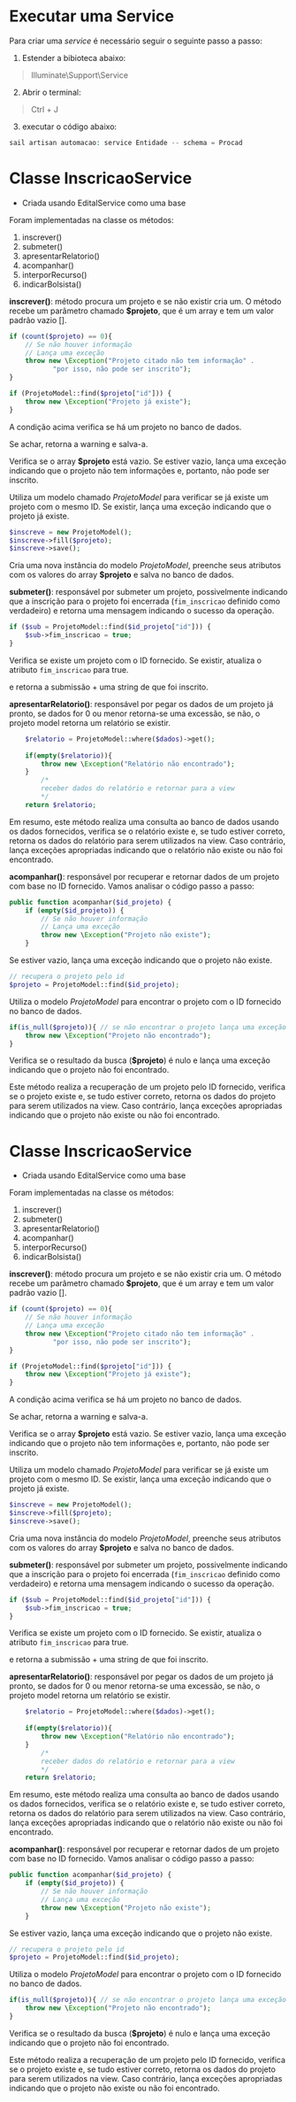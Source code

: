# Executar uma Service

Para criar uma *service* é necessário seguir o seguinte passo a passo:<br>
1. Estender a bibioteca abaixo:
>Illuminate\Support\Service<br>

2. Abrir o terminal:
>Ctrl + J

3. executar o código abaixo:
> 
``` php
sail artisan automacao: service Entidade -- schema = Procad

```

# Classe InscricaoService

* Criada usando EditalService como uma base

Foram implementadas na classe os métodos:

1. inscrever()
2. submeter()
3. apresentarRelatorio()
4. acompanhar()
5. interporRecurso()
6. indicarBolsista()

**inscrever()**: método procura um projeto e se não existir cria um.
O método recebe um parâmetro chamado **$projeto**, que é um array e tem um valor padrão vazio [].

~~~php
if (count($projeto) == 0){ 
    // Se não houver informação
    // Lança uma exceção
    throw new \Exception("Projeto citado não tem informação" .
           "por isso, não pode ser inscrito");
}

if (ProjetoModel::find($projeto["id"])) {
    throw new \Exception("Projeto já existe");
}
~~~

A condição acima verifica se há um projeto no banco de dados.

Se achar, retorna a warning e salva-a.

Verifica se o array **$projeto** está vazio. Se estiver vazio, lança uma exceção indicando que o projeto não tem informações e, portanto, não pode ser inscrito.

Utiliza um modelo chamado *ProjetoModel* para verificar se já existe um projeto com o mesmo ID. Se existir, lança uma exceção indicando que o projeto já existe.

~~~php
$inscreve = new ProjetoModel();
$inscreve->fill($projeto);
$inscreve->save();
~~~

Cria uma nova instância do modelo *ProjetoModel*, preenche seus atributos com os valores do array **$projeto** e salva no banco de dados.

**submeter()**: responsável por submeter um projeto, possivelmente indicando que a inscrição para o projeto foi encerrada (`fim_inscricao` definido como verdadeiro) e retorna uma mensagem indicando o sucesso da operação.

~~~php
if ($sub = ProjetoModel::find($id_projeto["id"])) {
    $sub->fim_inscricao = true; 
}
~~~
Verifica se existe um projeto com o ID fornecido. Se existir, atualiza o atributo `fim_inscricao` para true.

e retorna a submissão + uma string de que foi inscrito.

**apresentarRelatorio()**: responsável por pegar os dados de um projeto já pronto, se dados for 0 ou menor retorna-se uma excessão, se não, o projeto model retorna um relatório se existir.

~~~php
    $relatorio = ProjetoModel::where($dados)->get();
        
    if(empty($relatorio)){
        throw new \Exception("Relatório não encontrado");
    }
        /*
        receber dados do relatório e retornar para a view
        */
    return $relatorio;
~~~

Em resumo, este método realiza uma consulta ao banco de dados usando os dados fornecidos, verifica se o relatório existe e, se tudo estiver correto, retorna os dados do relatório para serem utilizados na view. Caso contrário, lança exceções apropriadas indicando que o relatório não existe ou não foi encontrado.

**acompanhar()**: responsável por recuperar e retornar dados de um projeto com base no ID fornecido. Vamos analisar o código passo a passo:

~~~php
public function acompanhar($id_projeto) {
    if (empty($id_projeto)) {
        // Se não houver informação
        // Lança uma exceção
        throw new \Exception("Projeto não existe");
    }
~~~

Se estiver vazio, lança uma exceção indicando que o projeto não existe.

~~~php
// recupera o projeto pelo id
$projeto = ProjetoModel::find($id_projeto);
~~~

Utiliza o modelo *ProjetoModel* para encontrar o projeto com o ID fornecido no banco de dados.

~~~php
if(is_null($projeto)){ // se não encontrar o projeto lança uma exceção
    throw new \Exception("Projeto não encontrado");
}
~~~

Verifica se o resultado da busca (**$projeto**) é nulo e lança uma exceção indicando que o projeto não foi encontrado.

Este método realiza a recuperação de um projeto pelo ID fornecido, verifica se o projeto existe e, se tudo estiver correto, retorna os dados do projeto para serem utilizados na view. Caso contrário, lança exceções apropriadas indicando que o projeto não existe ou não foi encontrado.


# Classe InscricaoService

* Criada usando EditalService como uma base

Foram implementadas na classe os métodos:

1. inscrever()
2. submeter()
3. apresentarRelatorio()
4. acompanhar()
5. interporRecurso()
6. indicarBolsista()

**inscrever()**: método procura um projeto e se não existir cria um.
O método recebe um parâmetro chamado **$projeto**, que é um array e tem um valor padrão vazio [].

~~~php
if (count($projeto) == 0){ 
    // Se não houver informação
    // Lança uma exceção
    throw new \Exception("Projeto citado não tem informação" .
           "por isso, não pode ser inscrito");
}

if (ProjetoModel::find($projeto["id"])) {
    throw new \Exception("Projeto já existe");
}
~~~

A condição acima verifica se há um projeto no banco de dados.

Se achar, retorna a warning e salva-a.

Verifica se o array **$projeto** está vazio. Se estiver vazio, lança uma exceção indicando que o projeto não tem informações e, portanto, não pode ser inscrito.

Utiliza um modelo chamado *ProjetoModel* para verificar se já existe um projeto com o mesmo ID. Se existir, lança uma exceção indicando que o projeto já existe.

~~~php
$inscreve = new ProjetoModel();
$inscreve->fill($projeto);
$inscreve->save();
~~~

Cria uma nova instância do modelo *ProjetoModel*, preenche seus atributos com os valores do array **$projeto** e salva no banco de dados.

**submeter()**: responsável por submeter um projeto, possivelmente indicando que a inscrição para o projeto foi encerrada (`fim_inscricao` definido como verdadeiro) e retorna uma mensagem indicando o sucesso da operação.

~~~php
if ($sub = ProjetoModel::find($id_projeto["id"])) {
    $sub->fim_inscricao = true; 
}
~~~
Verifica se existe um projeto com o ID fornecido. Se existir, atualiza o atributo `fim_inscricao` para true.

e retorna a submissão + uma string de que foi inscrito.

**apresentarRelatorio()**: responsável por pegar os dados de um projeto já pronto, se dados for 0 ou menor retorna-se uma excessão, se não, o projeto model retorna um relatório se existir.

~~~php
    $relatorio = ProjetoModel::where($dados)->get();
        
    if(empty($relatorio)){
        throw new \Exception("Relatório não encontrado");
    }
        /*
        receber dados do relatório e retornar para a view
        */
    return $relatorio;
~~~

Em resumo, este método realiza uma consulta ao banco de dados usando os dados fornecidos, verifica se o relatório existe e, se tudo estiver correto, retorna os dados do relatório para serem utilizados na view. Caso contrário, lança exceções apropriadas indicando que o relatório não existe ou não foi encontrado.

**acompanhar()**: responsável por recuperar e retornar dados de um projeto com base no ID fornecido. Vamos analisar o código passo a passo:

~~~php
public function acompanhar($id_projeto) {
    if (empty($id_projeto)) {
        // Se não houver informação
        // Lança uma exceção
        throw new \Exception("Projeto não existe");
    }
~~~

Se estiver vazio, lança uma exceção indicando que o projeto não existe.

~~~php
// recupera o projeto pelo id
$projeto = ProjetoModel::find($id_projeto);
~~~

Utiliza o modelo *ProjetoModel* para encontrar o projeto com o ID fornecido no banco de dados.

~~~php
if(is_null($projeto)){ // se não encontrar o projeto lança uma exceção
    throw new \Exception("Projeto não encontrado");
}
~~~

Verifica se o resultado da busca (**$projeto**) é nulo e lança uma exceção indicando que o projeto não foi encontrado.

Este método realiza a recuperação de um projeto pelo ID fornecido, verifica se o projeto existe e, se tudo estiver correto, retorna os dados do projeto para serem utilizados na view. Caso contrário, lança exceções apropriadas indicando que o projeto não existe ou não foi encontrado.